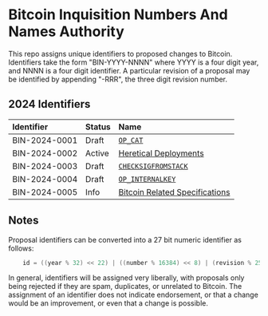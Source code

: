 # Bitcoin Inquisition Numbers And Names Authority

This repo assigns unique identifiers to proposed changes to Bitcoin.
Identifiers take the form "BIN-YYYY-NNNN" where YYYY is a four digit year,
and NNNN is a four digit identifier. A particular revision of a proposal
may be identified by appending "-RRR", the three digit revision number.

## 2024 Identifiers

| Identifier    | Status     | Name
|:--------------|:-----------|:-----
| BIN-2024-0001 | Draft      | [`OP_CAT`](2024/BIN-2024-0001.md)
| BIN-2024-0002 | Active     | [Heretical Deployments](2024/BIN-2024-0002.md)
| BIN-2024-0003 | Draft      | [`CHECKSIGFROMSTACK`](2024/BIN-2024-0003.md)
| BIN-2024-0004 | Draft      | [`OP_INTERNALKEY`](2024/BIN-2024-0004.md)
| BIN-2024-0005 | Info       | [Bitcoin Related Specifications](2024/BIN-2024-0005.md)

## Notes

Proposal identifiers can be converted into a 27 bit numeric identifier as follows:

```c
    id = ((year % 32) << 22) | ((number % 16384) << 8) | (revision % 256)
```

In general, identifiers will be assigned very liberally, with proposals
only being rejected if they are spam, duplicates, or unrelated to
Bitcoin. The assignment of an identifier does not indicate endorsement, or
that a change would be an improvement, or even that a change is possible.
